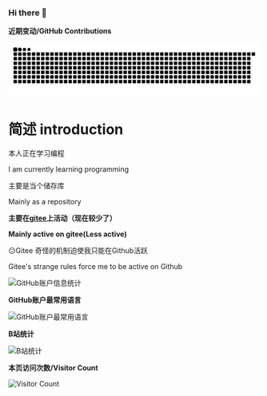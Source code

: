 ### Hi there 👋
**近期变动/GitHub Contributions**

<picture>
  <source media="(prefers-color-scheme: dark)" srcset="https://raw.githubusercontent.com/xxxxxxyyy/xxxxxxyyy/output/github-contribution-grid-snake-dark.svg" />
  <source media="(prefers-color-scheme: light)" srcset="https://raw.githubusercontent.com/xxxxxxyyy/xxxxxxyyy/output/github-contribution-grid-snake.svg" />
  <img alt="github-snake" src="https://raw.githubusercontent.com/Little-Data/Little-Data/output/github-contribution-grid-snake.svg" />
</picture> 

# 简述 introduction
本人正在学习编程

I am currently learning programming

主要是当个储存库

Mainly as a repository

**主要在[gitee](https://gitee.com/Little-Data/)上活动（现在较少了）**

**Mainly active on gitee(Less active)**

😕Gitee 奇怪的机制迫使我只能在Github活跃

Gitee's strange rules force me to be active on Github

![GitHub账户信息统计](https://github-stats.ubrong.com/api?username=xxxxxxyyy&show_icons=true)

**GitHub账户最常用语言**

![GitHub账户最常用语言](https://github-stats.ubrong.com/api/top-langs/?username=xxxxxxyyy&layout=compact&theme=tokyonight)

**B站统计**

![B站统计](https://stats.justsong.cn/api/bilibili/?id=1795667124)

**本页访问次数/Visitor Count**

![Visitor Count](https://profile-counter.glitch.me/xxxxxxyyy/count.svg)
<!---
Little-Data/Little-Data is a ✨ special ✨ repository because its `README.md` (this file) appears on your GitHub profile.
You can click the Preview link to take a look at your changes.
--->
<!--
**xxxxxxyyy/xxxxxxyyy** is a ✨ _special_ ✨ repository because its `README.md` (this file) appears on your GitHub profile.

Here are some ideas to get you started:

- 🔭 I’m currently working on ...
- 🌱 I’m currently learning ...
- 👯 I’m looking to collaborate on ...
- 🤔 I’m looking for help with ...
- 💬 Ask me about ...
- 📫 How to reach me: ...
- 😄 Pronouns: ...
- ⚡ Fun fact: ...
-->
